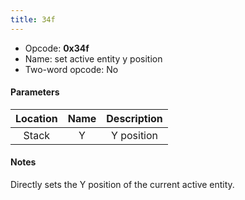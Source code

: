 ```yaml
---
title: 34f
---
```


-   Opcode: **0x34f**
-   Name: set active entity y position
-   Two-word opcode: No

#### Parameters

| Location | Name | Description |
|:--------:|:----:|:-----------:|
|  Stack   |  Y   | Y position  |

#### Notes

Directly sets the Y position of the current active entity.
